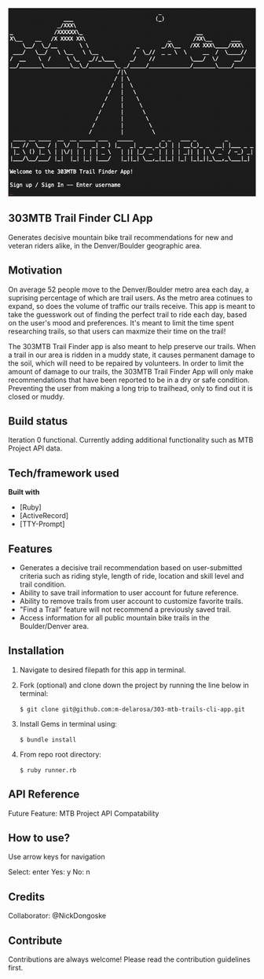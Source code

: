 <img src='https://github.com/m-delarosa/303-mtb-trails-cli-app/blob/master/design/images/303TF_log_in.png' />

## 303MTB Trail Finder CLI App

Generates decisive mountain bike trail recommendations for new and veteran riders alike, in the Denver/Boulder geographic area.

## Motivation

On average 52 people move to the Denver/Boulder metro area each day, a suprising percentage of which are trail users. As the metro area cotinues to expand, so does the volume of traffic our trails receive. This app is meant to take the guesswork out of finding the perfect trail to ride each day, based on the user's mood and preferences. It's meant to limit the time spent researching trails, so that users can maxmize their time on the trail!

The 303MTB Trail Finder app is also meant to help preserve our trails. When a trail in our area is ridden in a muddy state, it causes permanent damage to the soil, which will need to be repaired by volunteers. In order to limit the amount of damage to our trails, the 303MTB Trail Finder App will only make recommendations that have been reported to be in a dry or safe condition. Preventing the user from making a long trip to trailhead, only to find out it is closed or muddy.

## Build status

Iteration 0 functional. Currently adding additional functionality such as MTB Project API data.

## Tech/framework used

<b>Built with</b>

- [Ruby]
- [ActiveRecord]
- [TTY-Prompt]

## Features

- Generates a decisive trail recommendation based on user-submitted criteria such as riding style, length of ride, location and skill level and trail condition.
- Ability to save trail information to user account for future reference.
- Ability to remove trails from user account to customize favorite trails.
- "Find a Trail" feature will not recommend a previously saved trail.
- Access information for all public mountain bike trails in the Boulder/Denver area.

## Installation

1. Navigate to desired filepath for this app in terminal.
2. Fork (optional) and clone down the project by running the line below in terminal:

   `$ git clone git@github.com:m-delarosa/303-mtb-trails-cli-app.git`

3. Install Gems in terminal using:

   `$ bundle install`

4. From repo root directory:

   `$ ruby runner.rb`

## API Reference

Future Feature: MTB Project API Compatability

## How to use?

Use arrow keys for navigation

Select: enter
Yes: y
No: n

## Credits

Collaborator: @NickDongoske

## Contribute

Contributions are always welcome! Please read the contribution guidelines first.
